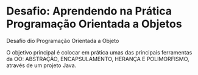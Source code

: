 # Desafio: Aprendendo na Prática Programação Orientada a Objetos
 Desafio dio Programação Orientada a Objeto
 <p>O objetivo principal é colocar em prática umas das principais ferramentas da OO: ABSTRAÇÃO, ENCAPSULAMENTO, HERANÇA E POLIMORFISMO, através de um projeto Java.</p>
